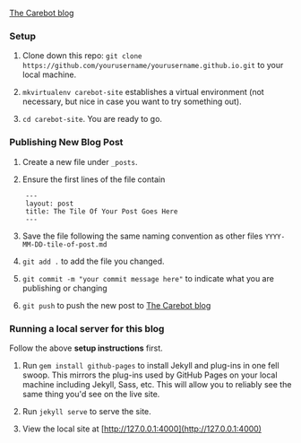[The Carebot blog](https://thecarebot.github.io/)

### Setup

1. Clone down this repo: `git clone https://github.com/yourusername/yourusername.github.io.git` to your local machine.

2. `mkvirtualenv carebot-site` establishes a virtual environment (not necessary, but nice in case you want to try something out).

3. `cd carebot-site`. You are ready to go.

### Publishing New Blog Post

1. Create a new file under `_posts`. 

2. Ensure the first lines of the file contain
```
	---
	layout: post
	title: The Tile Of Your Post Goes Here
	---
```
3. Save the file following the same naming convention as other files `YYYY-MM-DD-tile-of-post.md`

4. `git add .` to add the file you changed. 

5. `git commit -m "your commit message here"` to indicate what you are publishing or changing

6. `git push` to push the new post to [The Carebot blog](https://thecarebot.github.io/)

### Running a local server for this blog

Follow the above **setup instructions** first.

1. Run `gem install github-pages` to install Jekyll and plug-ins in one fell swoop. This mirrors the plug-ins used by GitHub Pages on your local machine including Jekyll, Sass, etc. This will allow you to reliably see the same thing you'd see on the live site.

2. Run `jekyll serve` to serve the site.

3. View the local site at [http://127.0.0.1:4000](http://127.0.0.1:4000)